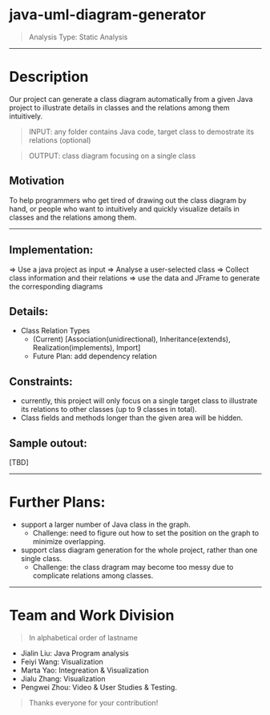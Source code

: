 # java-uml-diagram-generator

> Analysis Type: Static Analysis

---

# Description
Our project can generate a class diagram automatically from a given Java project to illustrate details in classes and the relations among them intuitively.

> INPUT: any folder contains Java code, target class to demostrate its relations (optional)

> OUTPUT: class diagram focusing on a single class

## Motivation
To help programmers who get tired of drawing out the class diagram by hand, or people who want to intuitively and quickly visualize details in classes and the relations among them. 

---

## Implementation: 
=> Use a java project as input 
=> Analyse a user-selected class 
=> Collect class information and their relations 
=> use the data and JFrame to generate the corresponding diagrams

## Details:
- Class Relation Types
    - (Current) [Association(unidirectional), Inheritance(extends), Realization(implements), Import] 
    - Future Plan: add dependency relation
 
## Constraints:
 - currently, this project will only focus on a single target class to illustrate its relations to other classes (up to 9 classes in total).
 - Class fields and methods longer than the given area will be hidden.
 
## Sample outout:
[TBD]

---

 # Further Plans:
 - support a larger number of Java class in the graph.
      - Challenge: need to figure out how to set the position on the graph to minimize overlapping.
 - support class diagram generation for the whole project, rather than one single class.
      - Challenge: the class dragram may become too messy due to complicate relations among classes.

---

# Team and Work Division

> In alphabetical order of lastname

- Jialin Liu: Java Program analysis
- Feiyi Wang: Visualization
- Marta Yao: Integreation & Visualization
- Jialu Zhang: Visualization
- Pengwei Zhou: Video & User Studies & Testing.

> Thanks everyone for your contribution!

